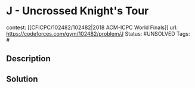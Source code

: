 # J - Uncrossed Knight's Tour

contest: [[CFICPC/102482/102482|2018 ACM-ICPC World Finals]]
url: https://codeforces.com/gym/102482/problem/J
Status: #UNSOLVED
Tags: #

## Description

## Solution

